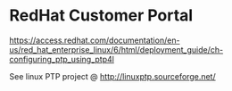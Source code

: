 # RedHat Customer Portal

https://access.redhat.com/documentation/en-us/red_hat_enterprise_linux/6/html/deployment_guide/ch-configuring_ptp_using_ptp4l

See linux PTP project @ http://linuxptp.sourceforge.net/


